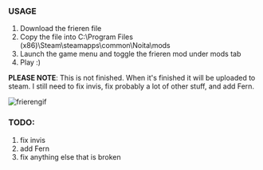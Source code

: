 ### USAGE
1. Download the frieren file
2. Copy the file into C:\Program Files (x86)\Steam\steamapps\common\Noita\mods 
3. Launch the game menu and toggle the frieren mod under mods tab
4. Play :)

__PLEASE NOTE__: This is not finished. When it's finished it will be uploaded to steam. I still need to fix invis, fix probably a lot of other stuff, and add Fern.

![frierengif](https://github.com/user-attachments/assets/495a5dc6-7ae4-42aa-b56c-b170f99f44a3)

### TODO:
1. fix invis
2. add Fern
3. fix anything else that is broken
